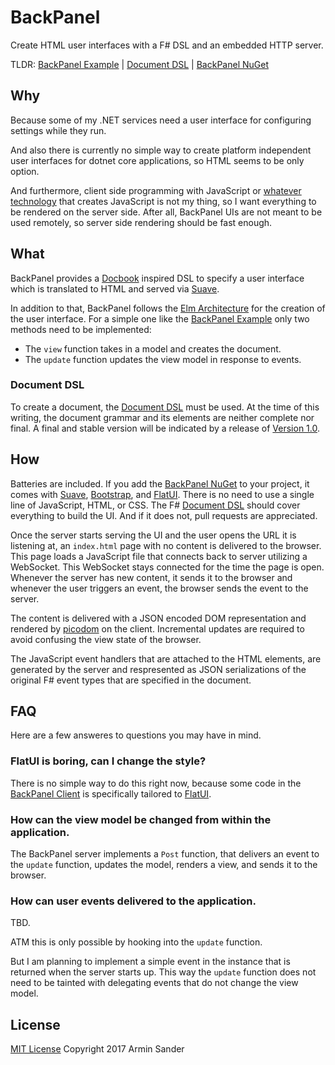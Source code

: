 # BackPanel

Create HTML user interfaces with a F# DSL and an embedded HTTP server.

TLDR: [BackPanel Example] | [Document DSL] | [BackPanel NuGet]

## Why

Because some of my .NET services need a user interface for configuring settings while they run.

And also there is currently no simple way to create platform independent user interfaces for dotnet core applications, so HTML seems to be only option.

And furthermore, client side programming with JavaScript or [whatever technology][Fable] that creates JavaScript is not my thing, so I want everything to be rendered on the server side. After all, BackPanel UIs are not meant to be used remotely, so server side rendering should be fast enough.

## What

BackPanel provides a [Docbook] inspired DSL to specify a user interface which is translated to HTML and served via [Suave].

In addition to that, BackPanel follows the [Elm Architecture] for the creation of the user interface. For a simple one like the [BackPanel Example] only two methods need to be implemented:

- The `view` function takes in a model and creates the document.
- The `update` function updates the view model in response to events.

### Document DSL

To create a document, the [Document DSL] must be used. At the time of this writing, the document grammar and its elements are neither complete nor final. A final and stable version will be indicated by a release of [Version 1.0].

## How

Batteries are included. If you add the [BackPanel NuGet] to your project, it comes with [Suave], [Bootstrap], and [FlatUI]. There is no need to use a single line of JavaScript, HTML, or CSS. The F# [Document DSL] should cover everything to build the UI. And if it does not, pull requests are appreciated.

Once the server starts serving the UI and the user opens the URL it is listening at, an `index.html` page with no content is delivered to the browser. This page loads a JavaScript file that connects back to server utilizing a WebSocket. This WebSocket stays connected for the time the page is open. Whenever the server has new content, it sends it to the browser and whenever the user triggers an event, the browser sends the event to the server.

The content is delivered with a JSON encoded DOM representation and rendered by [picodom] on the client. Incremental updates are required to avoid confusing the view state of the browser.

The JavaScript event handlers that are attached to the HTML elements, are generated by the server and respresented as JSON serializations of the original F# event types that are specified in the document.

## FAQ

Here are a few answeres to questions you may have in mind.

### FlatUI is boring, can I change the style?

There is no simple way to do this right now, because some code in the [BackPanel Client] is specifically tailored to [FlatUI].

### How can the view model be changed from within the application.

The BackPanel server implements a `Post` function, that delivers an event to the `update` function, updates the model, renders a view, and sends it to the browser.

### How can user events delivered to the application.

TBD. 

ATM this is only possible by hooking into the `update` function.

But I am planning to implement a simple event in the instance that is returned when the server starts up. This way the `update` function does not need to be tainted with delegating events that do not change the view model.

## License

[MIT License]
Copyright 2017 Armin Sander

[Docbook]: http://docbook.org/
[Suave]: https://suave.io/
[Bootstrap]: http://getbootstrap.com/
[FlatUI]: http://designmodo.github.io/Flat-UI/
[Elm Architecture]: https://guide.elm-lang.org/architecture/
[BackPanel NuGet]: https://www.myget.org/feed/pragmatrix/package/nuget/BackPanel
[BackPanel Example]: BackPanel.Example/Program.fs
[Document DSL]: BackPanel/Document.fs
[Version 1.0]: https://github.com/pragmatrix/backpanel/milestone/1
[BackPanel Client]: BackPanel.Client/backpanel.ts
[Fable]: http://fable.io
[MIT License]: https://opensource.org/licenses/MIT
[picodom]: https://github.com/picodom/picodom
